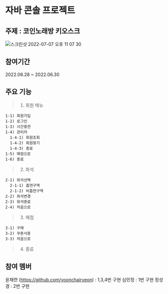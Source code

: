 # 자바 콘솔 프로젝트

## 주제 : 코인노래방 키오스크

![스크린샷 2022-07-07 오후 11 07 30](https://user-images.githubusercontent.com/72480778/177796933-d40f9dac-e44c-47fb-99e0-5a2c572dd701.jpg)

## 참여기간
  2022.06.28 ~ 2022.06.30

## 주요 기능
> 1) 회원 메뉴
>>
    1-1) 회원가입
    1-2) 로그인
    1-3) 시간충전
    1-4) 관리자 
      1-4-1) 회원조회
      1-4-2) 회원찾기
      1-4-3) 종료
    1-5) 매점으로
    1-6) 종료
    
> 2) 좌석
>>
    2-1) 좌석선택
      2-1-1) 흡연구역
      2-1-2) 비흡연구역
    2-2) 좌석변경
    2-3) 좌석종료
    2-4) 처음으로

> 3) 매점
>>
    3-1) 구매
    3-2) 쿠폰사용
    3-3) 처음으로
    
> 4) 종료

## 참여 멤버
<bn> 윤채련 (https://github.com/yoonchairyeon) : 1,3,4번 구현 </bn>
<bn> 심민정 : 1번 구현 </bn>
<bn> 정성경 : 2번 구현 </bn>
